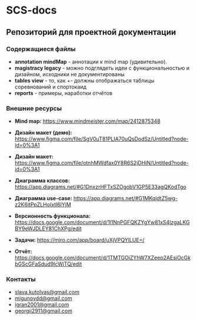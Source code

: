# SCS-docs

## Репозиторий для проектной документации

### Содержащиеся файлы

+ **annotation mindMap** - аннотации к mind map (удивительно).
+ **magistracy legacy** - можно подглядеть идеи с функциональностью и дизайном, исходники не документированы
+ **tables view** - то, как +- должны отображаться таблицы соревнований и спортокаид
+ **reports** - примеры, наработки отчётов

### Внешние ресурсы

+ **Mind map:** https://www.mindmeister.com/map/2412875348
+ **Дизайн макет (демо):** https://www.figma.com/file/SgV0uT81PLIA70uQsDodSz/Untitled?node-id=0%3A1
+ **Дизайн макет:** https://www.figma.com/file/otnhMWdfax0Y8R6S2jDHiN/Untitled?node-id=0%3A1
+ **Диаграмма классов:** https://app.diagrams.net/#G1DnxzrHFTxSZOgobV1GP5E33agQKodTgo
+ **Диаграмма use-case:** https://app.diagrams.net/#G1MKqjdtZ5wg-z2K6itPpZLHoIxtl6lYjM
+ **Версионность функционала:** https://docs.google.com/document/d/1l1NnPGFQKZYgYw81xS4IzgaLKGBY9eWJDLEY81ChXPg/edit 
+ **Задачи:** https://miro.com/app/board/uXjVPQYlLUE=/

+ **Отчёт:** https://docs.google.com/document/d/1TMTGOiZYhW7XZeep2AEsiOcGkbGScGFaSdud9IcWiTQ/edit
### Контакты

+ slava.kutolvas@gmail.com
+ migunovdd@gmail.com
+ igran2001@gmail.com
+ georgii2911@gmail.com

